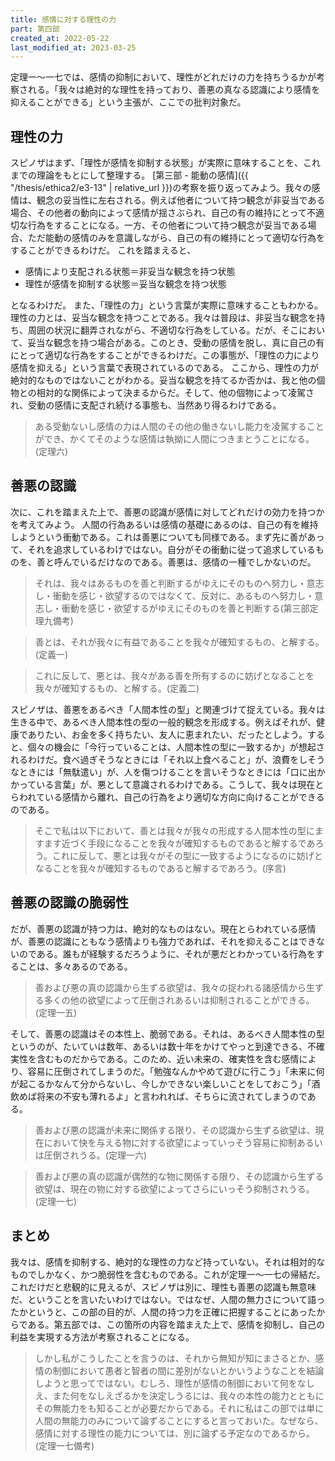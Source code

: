 ```yaml
---
title: 感情に対する理性の力
part: 第四部
created_at: 2022-05-22
last_modified_at: 2023-03-25
---
```


定理一～一七では、感情の抑制において、理性がどれだけの力を持ちうるかが考察される。「我々は絶対的な理性を持っており、善悪の真なる認識により感情を抑えることができる」という主張が、ここでの批判対象だ。

## 理性の力

スピノザはまず、「理性が感情を抑制する状態」が実際に意味することを、これまでの理論をもとにして整理する。
[第三部 - 能動の感情]({{ "/thesis/ethica2/e3-13" | relative_url }})の考察を振り返ってみよう。我々の感情は、観念の妥当性に左右される。例えば他者について持つ観念が非妥当である場合、その他者の動向によって感情が揺さぶられ、自己の有の維持にとって不適切な行為をすることになる。一方、その他者について持つ観念が妥当である場合、ただ能動の感情のみを意識しながら、自己の有の維持にとって適切な行為をすることができるわけだ。
これを踏まえると、

- 感情により支配される状態＝非妥当な観念を持つ状態
- 理性が感情を抑制する状態＝妥当な観念を持つ状態

となるわけだ。
また、「理性の力」という言葉が実際に意味することもわかる。理性の力とは、妥当な観念を持つことである。我々は普段は、非妥当な観念を持ち、周囲の状況に翻弄されながら、不適切な行為をしている。だが、そこにおいて、妥当な観念を持つ場合がある。このとき、受動の感情を脱し、真に自己の有にとって適切な行為をすることができるわけだ。この事態が、「理性の力により感情を抑える」という言葉で表現されているのである。
ここから、理性の力が絶対的なものではないことがわかる。妥当な観念を持てるか否かは、我と他の個物との相対的な関係によって決まるからだ。そして、他の個物によって凌駕され、受動の感情に支配され続ける事態も、当然あり得るわけである。

>ある受動ないし感情の力は人間のその他の働きないし能力を凌駕することができ、かくてそのような感情は執拗に人間につきまとうことになる。(定理六)

## 善悪の認識

次に、これを踏まえた上で、善悪の認識が感情に対してどれだけの効力を持つかを考えてみよう。
人間の行為あるいは感情の基礎にあるのは、自己の有を維持しようという衝動である。これは善悪についても同様である。まず先に善があって、それを追求しているわけではない。自分がその衝動に従って追求しているものを、善と呼んでいるだけなのである。善悪は、感情の一種でしかないのだ。

>それは、我々はあるものを善と判断するがゆえにそのものへ努力し・意志し・衝動を感じ・欲望するのではなくて、反対に、あるものへ努力し・意志し・衝動を感じ・欲望するがゆえにそのものを善と判断する(第三部定理九備考)

>善とは、それが我々に有益であることを我々が確知するもの、と解する。(定義一)

>これに反して、悪とは、我々がある善を所有するのに妨げとなることを我々が確知するもの、と解する。(定義二)

スピノザは、善悪をあるべき「人間本性の型」と関連づけて捉えている。我々は生きる中で、あるべき人間本性の型の一般的観念を形成する。例えばそれが、健康でありたい、お金を多く持ちたい、友人に恵まれたい、だったとしよう。すると、個々の機会に「今行っていることは、人間本性の型に一致するか」が想起されるわけだ。食べ過ぎそうなときには「それ以上食べること」が、浪費をしそうなときには「無駄遣い」が、人を傷つけることを言いそうなときには「口に出かかっている言葉」が、悪として意識されるわけである。こうして、我々は現在とらわれている感情から離れ、自己の行為をより適切な方向に向けることができるのである。

>そこで私は以下において、善とは我々が我々の形成する人間本性の型にますます近づく手段になることを我々が確知するものであると解するであろう。これに反して、悪とは我々がその型に一致するようになるのに妨げとなることを我々が確知するものであると解するであろう。(序言)

## 善悪の認識の脆弱性

だが、善悪の認識が持つ力は、絶対的なものはない。現在とらわれている感情が、善悪の認識にともなう感情よりも強力であれば、それを抑えることはできないのである。誰もが経験するだろうように、それが悪だとわかっている行為をすることは、多々あるのである。

>善および悪の真の認識から生ずる欲望は、我々の捉われる諸感情から生ずる多くの他の欲望によって圧倒されあるいは抑制されることができる。(定理一五)

そして、善悪の認識はその本性上、脆弱である。それは、あるべき人間本性の型というのが、たいていは数年、あるいは数十年をかけてやっと到達できる、不確実性を含むものだからである。このため、近い未来の、確実性を含む感情により、容易に圧倒されてしまうのだ。「勉強なんかやめて遊びに行こう」「未来に何が起こるかなんて分からないし、今しかできない楽しいことをしておこう」「酒飲めば将来の不安も薄れるよ」と言われれば、そちらに流されてしまうのである。

>善および悪の認識が未来に関係する限り、その認識から生ずる欲望は、現在において快を与える物に対する欲望によっていっそう容易に抑制あるいは圧倒されうる。(定理一六)

>善および悪の真の認識が偶然的な物に関係する限り、その認識から生ずる欲望は、現在の物に対する欲望によってさらにいっそう抑制されうる。(定理一七)

## まとめ

我々は、感情を抑制する、絶対的な理性の力など持っていない。それは相対的なものでしかなく、かつ脆弱性を含むものである。これが定理一～一七の帰結だ。
これだけだと悲観的に見えるが、スピノザは別に、理性も善悪の認識も無意味だ、ということを言いたいわけではない。ではなぜ、人間の無力さについて語ったかというと、この部の目的が、人間の持つ力を正確に把握することにあったからである。第五部では、この箇所の内容を踏まえた上で、感情を抑制し、自己の利益を実現する方法が考察されることになる。

>しかし私がこうしたことを言うのは、それから無知が知にまさるとか、感情の制御において愚者と智者の間に差別がないとかいうようなことを結論しようと思ってではない。むしろ、理性が感情の制御において何をなしえ、また何をなしえざるかを決定しうるには、我々の本性の能力とともにその無能力をも知ることが必要だからである。それに私はこの部では単に人間の無能力のみについて論ずることにすると言っておいた。なぜなら、感情に対する理性の能力については、別に論ずる予定なのであるから。(定理一七備考)
